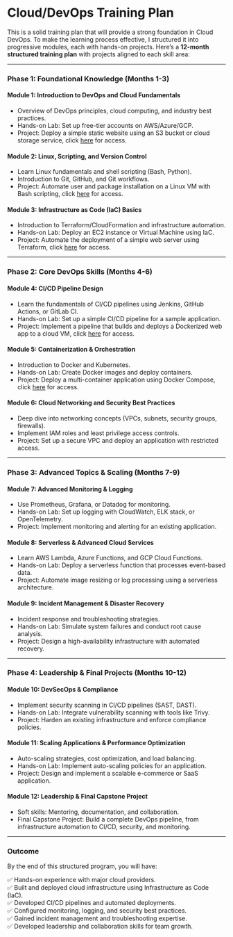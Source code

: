 # Cloud/DevOps Training Plan

This is a solid training plan that will provide a strong foundation in Cloud DevOps. To make the learning process effective, I structured it into progressive modules, each with hands-on projects. Here’s a **12-month structured training plan** with projects aligned to each skill area:

---

### **Phase 1: Foundational Knowledge (Months 1-3)**

#### **Module 1: Introduction to DevOps and Cloud Fundamentals**

- Overview of DevOps principles, cloud computing, and industry best practices.
- Hands-on Lab: Set up free-tier accounts on AWS/Azure/GCP.
- Project: Deploy a simple static website using an S3 bucket or cloud storage service, click [here](./phase-1/module1/module1.md) for access.

#### **Module 2: Linux, Scripting, and Version Control**

- Learn Linux fundamentals and shell scripting (Bash, Python).
- Introduction to Git, GitHub, and Git workflows.
- Project: Automate user and package installation on a Linux VM with Bash scripting, click [here](./phase-1/module1/module2.md) for access.

#### **Module 3: Infrastructure as Code (IaC) Basics**

- Introduction to Terraform/CloudFormation and infrastructure automation.
- Hands-on Lab: Deploy an EC2 instance or Virtual Machine using IaC.
- Project: Automate the deployment of a simple web server using Terraform, click [here](./phase-1/module1/module3.md) for access.

---

### **Phase 2: Core DevOps Skills (Months 4-6)**

#### **Module 4: CI/CD Pipeline Design**

- Learn the fundamentals of CI/CD pipelines using Jenkins, GitHub Actions, or GitLab CI.
- Hands-on Lab: Set up a simple CI/CD pipeline for a sample application.
- Project: Implement a pipeline that builds and deploys a Dockerized web app to a cloud VM, click [here](./phase-2/module4/module4.md) for access.

#### **Module 5: Containerization & Orchestration**

- Introduction to Docker and Kubernetes.
- Hands-on Lab: Create Docker images and deploy containers.
- Project: Deploy a multi-container application using Docker Compose, click [here](./phase-2/module5/module5.md) for access.

#### **Module 6: Cloud Networking and Security Best Practices**

- Deep dive into networking concepts (VPCs, subnets, security groups, firewalls).
- Implement IAM roles and least privilege access controls.
- Project: Set up a secure VPC and deploy an application with restricted access.

---

### **Phase 3: Advanced Topics & Scaling (Months 7-9)**

#### **Module 7: Advanced Monitoring & Logging**

- Use Prometheus, Grafana, or Datadog for monitoring.
- Hands-on Lab: Set up logging with CloudWatch, ELK stack, or OpenTelemetry.
- Project: Implement monitoring and alerting for an existing application.

#### **Module 8: Serverless & Advanced Cloud Services**

- Learn AWS Lambda, Azure Functions, and GCP Cloud Functions.
- Hands-on Lab: Deploy a serverless function that processes event-based data.
- Project: Automate image resizing or log processing using a serverless architecture.

#### **Module 9: Incident Management & Disaster Recovery**

- Incident response and troubleshooting strategies.
- Hands-on Lab: Simulate system failures and conduct root cause analysis.
- Project: Design a high-availability infrastructure with automated recovery.

---

### **Phase 4: Leadership & Final Projects (Months 10-12)**

#### **Module 10: DevSecOps & Compliance**

- Implement security scanning in CI/CD pipelines (SAST, DAST).
- Hands-on Lab: Integrate vulnerability scanning with tools like Trivy.
- Project: Harden an existing infrastructure and enforce compliance policies.

#### **Module 11: Scaling Applications & Performance Optimization**

- Auto-scaling strategies, cost optimization, and load balancing.
- Hands-on Lab: Implement auto-scaling policies for an application.
- Project: Design and implement a scalable e-commerce or SaaS application.

#### **Module 12: Leadership & Final Capstone Project**

- Soft skills: Mentoring, documentation, and collaboration.
- Final Capstone Project: Build a complete DevOps pipeline, from infrastructure automation to CI/CD, security, and monitoring.

---

### **Outcome**

By the end of this structured program, you will have:

✅ Hands-on experience with major cloud providers.  
✅ Built and deployed cloud infrastructure using Infrastructure as Code (IaC).  
✅ Developed CI/CD pipelines and automated deployments.  
✅ Configured monitoring, logging, and security best practices.  
✅ Gained incident management and troubleshooting expertise.  
✅ Developed leadership and collaboration skills for team growth.
